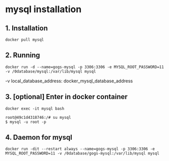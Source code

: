 # mysql installation

## 1. Installation
```
docker pull mysql
```
## 2. Running
```
docker run -d --name=gogs-mysql -p 3306:3306 -e MYSQL_ROOT_PASSWORD=11 -v /0database/mysql:/var/lib/mysql mysql
```
-v local_database_address: docker_mysql_database_address

## 3. [optional] Enter in docker container
```
docker exec -it mysql bash
```
```
root@49c1d4318746:/# su mysql
$ mysql -u root -p
```
## 4. Daemon for mysql
```
docker run -dit --restart always --name=gogs-mysql -p 3306:3306 -e MYSQL_ROOT_PASSWORD=11 -v /0database/gogs-mysql:/var/lib/mysql mysql
```
